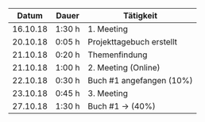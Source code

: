 ﻿Datum | Dauer | Tätigkeit
-------- | -------- | --------
16.10.18 | 1:30 h   | 1. Meeting
20.10.18 | 0:05 h   | Projekttagebuch erstellt
21.10.18 | 0:20 h   | Themenfindung
21.10.18 | 1:00 h   | 2. Meeting (Online)
22.10.18 | 0:30 h   | Buch #1 angefangen (10%)
23.10.18 | 0:45 h   | 3. Meeting
27.10.18 | 1:30 h   | Buch #1 -> (40%)